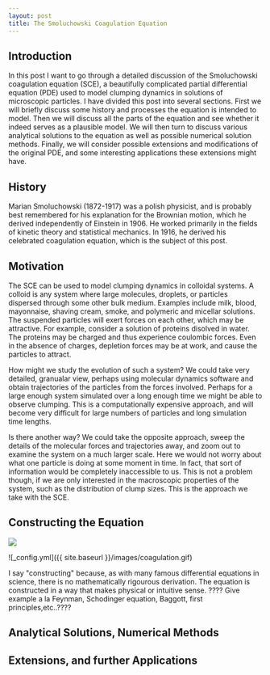 ```yaml
---
layout: post
title: The Smoluchowski Coagulation Equation
---
```

## Introduction

  In this post I want to go through a detailed discussion of the Smoluchowski coagulation equation (SCE), a beautifully complicated partial differential equation (PDE) used to model clumping dynamics in solutions of microscopic particles. I have divided this post into several sections. First we will briefly discuss some history and processes the equation is intended to model. Then we will discuss all the parts of the equation and see whether it indeed serves as a plausible model. We will then turn to discuss various analytical solutions to the equation as well as possible numerical solution methods. Finally, we will consider possible extensions and modifications of the original PDE, and some interesting applications these extensions might have.

## History

  Marian Smoluchowski (1872-1917) was a polish physicist, and is probably best remembered for his explanation for the Brownian motion, which he derived independently of Einstein in 1906. He worked primarily in the fields of kinetic theory and statistical mechanics. In 1916, he derived his celebrated coagulation equation, which is the subject of this post.

## Motivation

  The SCE can be used to model clumping dynamics in colloidal systems. A colloid is any system where large molecules, droplets, or particles dispersed through some other bulk medium. Examples include milk, blood, mayonnaise, shaving cream, smoke, and polymeric and micellar solutions. The suspended particles will exert forces on each other, which may be attractive. For example, consider a solution of proteins disolved in water. The proteins may be charged and thus experience coulombic forces. Even in the absence of charges, depletion forces may be at work, and cause the particles to attract. 
  
  How might we study the evolution of such a system? We could take very detailed, granualar view, perhaps using molecular dynamics software and obtain trajectories of the particles from the forces involved. Perhaps for a large enough system simulated over a long enough time we might be able to observe clumping. This is a computationally expensive approach, and will become very difficult for large numbers of particles and long simulation time lengths.
  
  Is there another way? We could take the opposite approach, sweep the details of the molecular forces and trajectories away, and zoom out to examine the system on a much larger scale. Here we would not worry about what one particle is doing at some moment in time. In fact, that sort of information would be completely inaccessible to us. This is not a problem though, if we are only interested in the macroscopic properties of the system, such as the distribution of clump sizes. This is the approach we take with the SCE.

## Constructing the Equation

<img src="https://render.githubusercontent.com/render/math?math=\frac{\partial n(x_i,t)}{\partial t}= \frac{1}{2} \sum_{j=0}^{i-1}K(x_i-x_j,x_j)n(x_i-x_j,t)n(x_j,t) - \sum_{j=1}^{\infty}K(x_i,x_j)n(x_i,t)n(x_j,t)">

![_config.yml]({{ site.baseurl }}/images/coagulation.gif)

I say "constructing" because, as with many famous differential equations in science, there is no mathematically rigourous derivation. The equation is constructed in a way that makes physical or intuitive sense. ???? Give example a la Feynman, Schodinger equation, Baggott, first principles,etc..????


## Analytical Solutions, Numerical Methods
## Extensions, and further Applications
  


